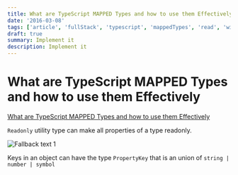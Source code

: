 ```yaml
---
title: What are TypeScript MAPPED Types and how to use them Effectively
date: '2016-03-08'
tags: ['article', 'fullStack', 'typescript', 'mappedTypes', 'read', 'withResume']
draft: true
summary: Implement it
description: Implement it
---
```

# What are TypeScript MAPPED Types and how to use them Effectively


[What are TypeScript MAPPED Types and how to use them Effectively](https://www.youtube.com/watch?v=fn12l_8LfxI&ab_channel=BasaratCodes)

`Readonly` utility type can make all properties of a type readonly.

![Fallback text 1](/static/assets/pasted-image-20221007180939.png)


Keys in an object can have the type `PropertyKey` that is an union of `string | number | symbol`

